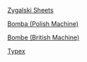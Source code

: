 [Zygalski Sheets][1]

[Bomba (Polish Machine)][2]

[Bombe (British Machine)][3]

[Typex][4]

[1]: https://en.wikipedia.org/wiki/Zygalski_sheets
[2]: https://en.wikipedia.org/wiki/Bomba_(cryptography)
[3]: https://en.wikipedia.org/wiki/Bombe
[4]: https://en.wikipedia.org/wiki/Typex